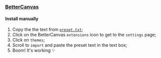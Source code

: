 ### [BetterCanvas](https://www.bettercanvas.org)

#### Install manually

1. Copy the the text from [`preset.txt`](./preset.txt);
2. Click on the BetterCanvas `extensions` icon to get to the `settings` page;
3. Click on `themes`;
4. Scroll to `import` and paste the preset text in the text box;
5. Boom! It's working ✨
